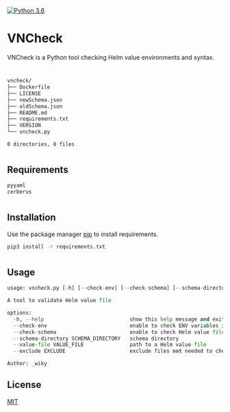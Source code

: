 [![Python 3.6](https://img.shields.io/badge/Python3-%3E%3D3.6-blue)](https://www.python.org/downloads)

# VNCheck
VNCheck is a Python tool checking Helm value environments and syntax.

#
```bash
vncheck/
├── Dockerfile
├── LICENSE
├── newSchema.json
├── oldSchema.json
├── README.md
├── requirements.txt
├── VERSION
└── vncheck.py

0 directories, 8 files
```
#
## Requirements
```bash
pyyaml
cerberus
```
#
## Installation
Use the package manager [pip](https://pip.pypa.io/en/stable/) to install requirements.
```bash
pip3 install -r requirements.txt
```
#
## Usage
```python
usage: vncheck.py [-h] [--check-env] [--check-schema] [--schema-directory SCHEMA_DIRECTORY] [--value-file VALUE_FILE] [--exclude EXCLUDE]

A tool to validate Helm value file

options:
  -h, --help                            show this help message and exit
  --check-env                           enable to check ENV variables in Helm value file
  --check-schema                        enable to check Helm value file based on schema
  --schema-directory SCHEMA_DIRECTORY   schema directory
  --value-file VALUE_FILE               path to a Helm value file
  --exclude EXCLUDE                     exclude files not needed to check

Author: _wiky
```
## License
[MIT](https://choosealicense.com/licenses/mit/)